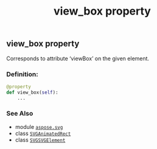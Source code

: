﻿---
title: view_box property
second_title: Aspose.SVG for Python via .NET API References
description: 
type: docs
weight: 1140
url: /python-net/aspose.svg/svgsvgelement/view_box/
is_root: false
---

## view_box property


Corresponds to attribute ‘viewBox’ on the given element.
### Definition:
```python
@property
def view_box(self):
    ...
```

### See Also
* module [`aspose.svg`](../../)
* class [`SVGAnimatedRect`](/svg/python-net/aspose.svg.datatypes/svganimatedrect)
* class [`SVGSVGElement`](/svg/python-net/aspose.svg/svgsvgelement)

